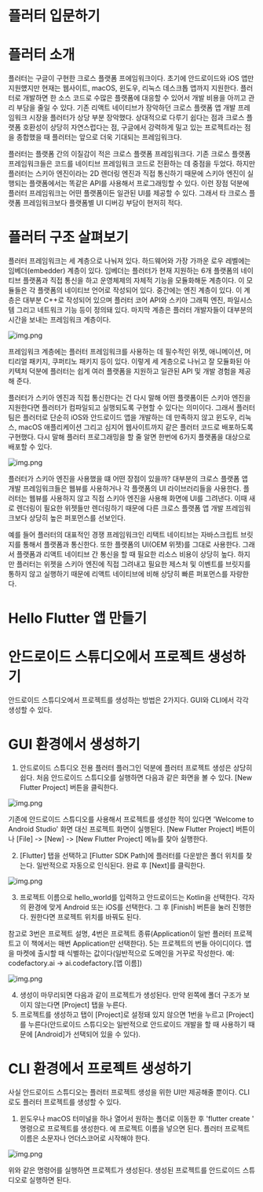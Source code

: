 # **플러터 입문하기**  
# **플러터 소개**  
플러터는 구글이 구현한 크로스 플랫폼 프에임워크이다. 초기에 안드로이드와 iOS 앱만 지원헀지만 현재는 웹사이트, macOS, 윈도우, 
리눅스 데스크톱 앱까지 지원한다. 플러터로 개발하면 한 소스 코드로 수많은 플랫폼에 대응할 수 있어서 개발 비용을 아끼고 관리 
부담을 줄일 수 있다. 기존 리액트 네이티브가 장악하던 크로스 플랫폼 앱 개발 프레임워크 시장을 플러터가 상당 부분 장악했다. 
상대적으로 다루기 쉽다는 점과 크로스 플랫폼 호환성이 상당히 자연스럽다는 점, 구글에서 강력하게 밀고 있는 프로젝트라는 점을 
종합했을 때 플러터는 앞으로 더욱 기대되는 프레임워크다.  
  
플러터는 플랫폼 간의 이질감이 적은 크로스 플랫폼 프레임워크다. 기존 크로스 플랫폼 프레임워크들은 코드를 네이티브 프레임워크 코드로 
전환하는 데 중점을 두었다. 하지만 플러터는 스키아 엔진이라는 2D 렌더링 엔진과 직접 통신하기 때문에 스키아 엔진이 실행되는 
플랫폼에서는 똑같은 API를 사용해서 프로그래밍할 수 있다. 이런 장점 덕분에 플러터 프레임워크는 어떤 플랫폼이든 일관된 UI를 
제공할 수 있다. 그래서 타 크로스 플랫폼 프레임워크보다 플랫폼별 UI 디버깅 부담이 현저히 적다.  
  
# **플러터 구조 살펴보기**  
플러터 프레임워크는 세 계층으로 나눠져 있다. 하드웨어와 가장 가까운 로우 레벨에는 임베더(embedder) 계층이 있다. 임베더는 플러터가 
현재 지원하는 6개 플랫폼의 네이티브 플랫폼과 직접 통신을 하고 운영체제의 자체적 기능을 모듈화해둔 계층이다. 이 모듈들은 각 
플랫폼의 네이티브 언어로 작성되어 있다. 중간에는 엔진 계층이 있다. 이 계층은 대부분 C++로 작성되어 있으며 플러터 코어 API와 
스키아 그래픽 엔진, 파일시스템 그리고 네트워크 기능 등이 정의돼 있다. 마지막 계층은 플러터 개발자들이 대부분의 시간을 보내는 
프레임워크 계층이다.  
  
![img.png](image/img.png)  
  
프레임워크 계층에는 플러터 프레임워크를 사용하는 데 필수적인 위젯, 애니메이션, 머티리얼 패키지, 쿠퍼티노 패키지 등이 있다. 
이렇게 세 계층으로 나뉘고 잘 모듈화된 아키텍처 덕분에 플러터는 쉽게 여러 플랫폼을 지원하고 일관된 API 및 개발 경험을 제공해 준다.  
  
플러터가 스키아 엔진과 직접 통신한다는 건 다시 말해 어떤 플랫폼이든 스키아 엔진을 지원한다면 플러터가 컴파일되고 실행되도록 
구현할 수 있다는 의미이다. 그래서 플러터팀은 플러터로 단순히 iOS와 안드로이드 앱을 개발하는 데 만족하지 않고 윈도우, 리눅스, 
macOS 애플리케이션 그리고 심지어 웹사이트까지 같은 플러터 코드로 배포하도록 구현했다. 다시 말해 플러터 프로그래밍을 할 줄 
알면 한번에 6가지 플랫폼을 대상으로 배포할 수 있다.  
  
![img.png](image/img2.png)  
  
플러터가 스키아 엔진을 사용했을 떄 어떤 장점이 있을까? 대부분의 크로스 플랫폼 앱 개발 프레임워크들은 웹뷰를 사용하거나 각 플랫폼의 
UI 라이브러리들을 사용한다. 플러터는 웹뷰를 사용하지 않고 직접 스키아 엔진을 사용해 화면에 UI를 그려낸다. 이때 새로 렌더링이 
필요한 위젯들만 렌더링하기 때문에 다른 크로스 플랫폼 앱 개발 프레임워크보다 상당히 높은 퍼포먼스를 선보인다.  
  
예를 들어 플러터의 대표적인 경쟁 프레임워크인 리택트 네이티브는 자바스크립트 브릿지를 통해서 플랫폼과 통신한다. 또한 플랫폼의 
UI(OEM 위젯)를 그대로 사용한다. 그래서 플랫폼과 리액트 네이티브 간 통신을 할 때 필요한 리소스 비용이 상당히 높다. 하지만 
플러터는 위젯을 스키아 엔진에 직접 그려내고 필요한 제스처 및 이벤트를 브릿지를 통하지 않고 실행하기 때문에 리액트 네이티브에 
비해 상당히 빠른 퍼포먼스를 자랑한다.
  
# **Hello Flutter 앱 만들기**  
# **안드로이드 스튜디오에서 프로젝트 생성하기**  
안드로이드 스튜디오에서 프로젝트를 생성하는 방법은 2가지다. GUI와 CLI에서 각각 생성할 수 있다.  
  
# **GUI 환경에서 생성하기**  
1. 안드로이드 스튜디오 전용 플러터 플러그인 덕분에 플러터 프로젝트 생성은 상당히 쉽다. 처음 안드로이드 스튜디오를 실행하면 
다음과 같은 화면을 볼 수 있다. [New Flutter Project] 버튼을 클릭한다.  
  
![img.png](image/img3.png)  
  
기존에 안드로이드 스튜디오를 사용해서 프로젝트를 생성한 적이 있다면 'Welcome to Android Studio' 화면 대신 프로젝트 화면이 
실행된다. [New Flutter Project] 버튼이나 [File] -> [New] -> [New Flutter Project] 메뉴를 찾아 실행한다.  
  
2. [Flutter] 탭을 선택하고 [Flutter SDK Path]에 플러터를 다운받은 폴더 위치를 찾는다. 일반적으로 자동으로 인식된다. 완료 후 
[Next]를 클릭한다.  
  
![img.png](image/img4.png)  
  
3. 프로젝트 이름으로 hello_world를 입력하고 안드로이드는 Kotlin을 선택한다. 각자의 환경에 맞게 Android 또는 iOS를 선택한다. 
그 후 [Finish] 버튼을 눌러 진행한다. 원한다면 프로젝트 위치를 바꿔도 된다.  
  
참고로 3번은 프로젝트 설명, 4번은 프로젝트 종류(Application이 일반 플러터 프로젝트고 이 책에서는 매번 Application만 선택한다). 
5는 프로젝트의 번들 아이디이다. 앱을 마켓에 출시할 때 식별하는 값이다(일반적으로 도메인을 거꾸로 작성한다. 예: codefactory.ai -> 
ai.codefactory.[앱 이름])  
  
![img.png](image/img5.png)  
  
4. 생성이 마무리되면 다음과 같이 프로젝트가 생성된다. 만약 왼쪽에 폴더 구조가 보이지 않는다면 [Project] 탭을 누른다.  
5. 프로젝트를 생성하고 탭이 [Project]로 설정돼 있지 않으면 1번을 누르고 [Project]를 누른다(안드로이드 스튜디오는 일반적으로 
안드로이드 개발을 할 때 사용하기 때문에 [Android]가 선택되어 있을 수 있다).  
  
# **CLI 환경에서 프로젝트 생성하기**  
사실 안드로이드 스튜디오는 플러터 프로젝트 생성을 위한 UI만 제공해줄 뿐이다. CLI로도 플러터 프로젝트를 생성할 수 있다.  
  
1. 윈도우나 macOS 터미널을 하나 열어서 원하는 폴더로 이동한 후 'flutter create <DIRECTORY>' 명령으로 프로젝트를 생성한다. 
<DIRECTORY>에 프로젝트 이름을 넣으면 된다. 플러터 프로젝트 이름은 소문자나 언더스코어로 시작해야 한다.  
  
![img.png](image/img6.png)  
  
위와 같은 명령어를 실행하면 프로젝트가 생성된다. 생성된 프로젝트를 안드로이드 스튜디오로 실행하면 된다.  
  
